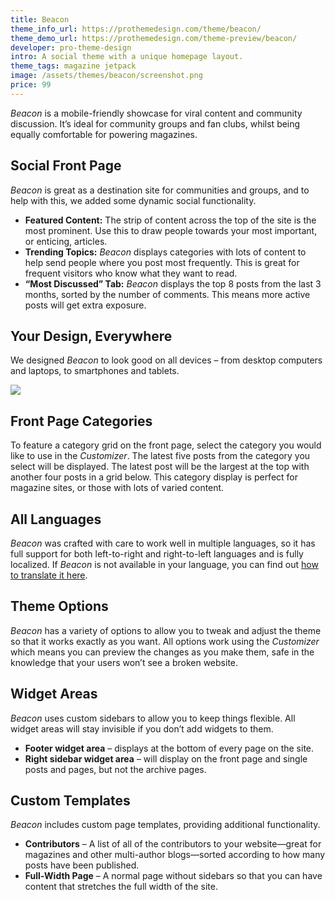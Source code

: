 ```yaml
---
title: Beacon
theme_info_url: https://prothemedesign.com/theme/beacon/
theme_demo_url: https://prothemedesign.com/theme-preview/beacon/
developer: pro-theme-design
intro: A social theme with a unique homepage layout.
theme_tags: magazine jetpack
image: /assets/themes/beacon/screenshot.png
price: 99
---
```


<em>Beacon</em> is a mobile-friendly showcase for viral content and community discussion. It’s ideal for community groups and fan clubs, whilst being equally comfortable for powering magazines.

## Social Front Page

<em>Beacon</em> is great as a destination site for communities and groups, and to help with this, we added some dynamic social functionality.

* <strong>Featured Content:</strong> The strip of content across the top of the site is the most prominent. Use this to draw people towards your most important, or enticing, articles.
* <strong>Trending Topics:</strong> <em>Beacon</em> displays categories with lots of content to help send people where you post most frequently. This is great for frequent visitors who know what they want to read.
* <strong>“Most Discussed” Tab:</strong> <em>Beacon</em> displays the top 8 posts from the last 3 months, sorted by the number of comments. This means more active posts will get extra exposure.

## Your Design, Everywhere

We designed <em>Beacon</em> to look good on all devices – from desktop computers and laptops, to smartphones and tablets.

<img data-attachment-id="19163" class="alignnone size-large wp-image-19163" src="https://theme.files.wordpress.com/2014/11/place_to_11-15-2014-3-36-28-pm.jpg?w=640&amp;h=448" />

## Front Page Categories

To feature a category grid on the front page, select the category you would like to use in the <em>Customizer</em>. The latest five posts from the category you select will be displayed. The latest post will be the largest at the top with another four posts in a grid below. This category display is perfect for magazine sites, or those with lots of varied content.

## All Languages

<em>Beacon</em> was crafted with care to work well in multiple languages, so it has full support for both left-to-right and right-to-left languages and is fully localized. If <em>Beacon</em> is not available in your language, you can find out <a href="https://prothemedesign.com/documentation/general/localization/">how to translate it here</a>.

## Theme Options

<em>Beacon</em> has a variety of options to allow you to tweak and adjust the theme so that it works exactly as you want. All options work using the <em>Customizer</em> which means you can preview the changes as you make them, safe in the knowledge that your users won’t see a broken website.

## Widget Areas

<em>Beacon</em> uses custom sidebars to allow you to keep things flexible. All widget areas will stay invisible if you don’t add widgets to them.

* <strong>Footer widget area</strong> – displays at the bottom of every page on the site.
* <strong>Right sidebar widget area</strong> – will display on the front page and single posts and pages, but not the archive pages.

## Custom Templates

<em>Beacon</em> includes custom page templates, providing additional functionality.

* <strong>Contributors</strong> – A list of all of the contributors to your website—great for magazines and other multi-author blogs—sorted according to how many posts have been published.
* <strong>Full-Width Page</strong> – A normal page without sidebars so that you can have content that stretches the full width of the site.
